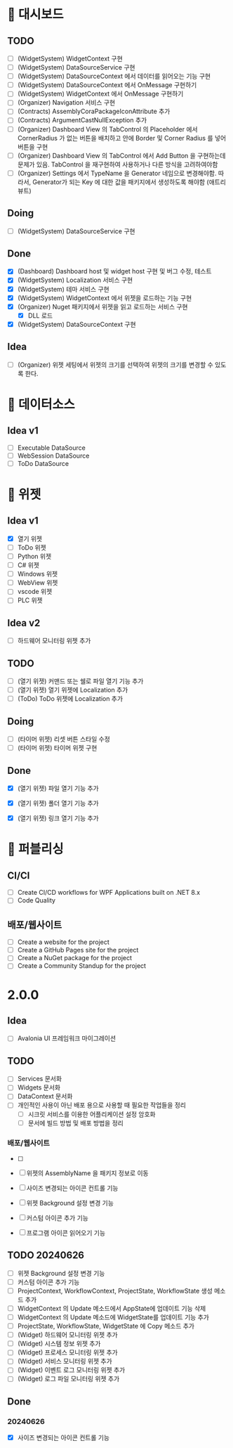 # 📅 대시보드

## TODO
- [ ] (WidgetSystem) WidgetContext 구현
- [ ] (WidgetSystem) DataSourceService 구현
- [ ] (WidgetSystem) DataSourceContext 에서 데이터를 읽어오는 기능 구현
- [ ] (WidgetSystem) DataSourceContext 에서 OnMessage 구현하기
- [ ] (WidgetSystem) WidgetContext 에서 OnMessage 구현하기 
- [ ] (Organizer) Navigation 서비스 구현
- [ ] (Contracts) AssemblyCoraPackageIconAttribute 추가
- [ ] (Contracts) ArgumentCastNullException 추가
- [ ] (Organizer) Dashboard View 의 TabControl 의 Placeholder 에서 CornerRadius 가 없는 버튼을 배치하고 안에 Border 및 Corner Radius 를 넣어 버튼을 구현
- [ ] (Organizer) Dashboard View 의 TabControl 에서 Add Button 을 구현하는데 문제가 있음. TabControl 을 재구현하여 사용하거나 다른 방식을 고려하여야함
- [ ] (Organizer) Settings 에서 TypeName 을 Generator 네임으로 변경해야함. 따라서, Generator가 되는 Key 에 대한 값을 패키지에서 생성하도록 해야함 (애트리뷰트)

## Doing
- [ ] (WidgetSystem) DataSourceService 구현

## Done
- [x] (Dashboard) Dashboard host 및 widget host 구현 및 버그 수정, 테스트
- [x] (WidgetSystem) Localization 서비스 구현
- [x] (WidgetSystem) 테마 서비스 구현
- [x] (WidgetSystem) WidgetContext 에서 위젯을 로드하는 기능 구현
- [x] (Organizer) Nuget 패키지에서 위젯을 읽고 로드하는 서비스 구현
  - [x] DLL 로드
- [x] (WidgetSystem) DataSourceContext 구현

## Idea
- [ ] (Organizer) 위젯 세팅에서 위젯의 크기를 선택하여 위젯의 크기를 변경할 수 있도록 한다.

# 📅 데이터소스
## Idea v1
- [ ] Executable DataSource
- [ ] WebSession DataSource
- [ ] ToDo DataSource

# 📅 위젯
## Idea v1
- [x] 열기 위젯
- [ ] ToDo 위젯
- [ ] Python 위젯
- [ ] C# 위젯
- [ ] Windows 위젯
- [ ] WebView 위젯
- [ ] vscode 위젯
- [ ] PLC 위젯

## Idea v2
- [ ] 하드웨어 모니터링 위젯 추가

## TODO
- [ ] (열기 위젯) 커맨드 또는 쉘로 파일 열기 기능 추가
- [ ] (열기 위젯) 열기 위젯에 Localization 추가
- [ ] (ToDo) ToDo 위젯에 Localization 추가

## Doing
- [ ] (타이머 위젯) 리셋 버튼 스타일 수정
- [ ] (타이머 위젯) 타이머 위젯 구현

## Done
- [x] (열기 위젯) 파일 열기 기능 추가
- [x] (열기 위젯) 폴더 열기 기능 추가
- [x] (열기 위젯) 링크 열기 기능 추가


# 📅 퍼블리싱

## CI/CI
- [ ] Create CI/CD workflows for WPF Applications built on .NET 8.x
- [ ] Code Quality

## 배포/웹사이트
- [ ] Create a website for the project
- [ ] Create a GitHub Pages site for the project
- [ ] Create a NuGet package for the project
- [ ] Create a Community Standup for the project

# 2.0.0

## Idea
- [ ] Avalonia UI 프레임워크 마이그레이션

## TODO
- [ ] Services 문서화
- [ ] Widgets 문서화
- [ ] DataContext 문서화
- [ ] 개인적인 사용이 아닌 배포 용으로 사용할 때 필요한 작업들을 정리
  - [ ] 시크릿 서비스를 이용한 어플리케이션 설정 암호화
  - [ ] 문서에 빌드 방법 및 배포 방법을 정리

### 배포/웹사이트
- [ ] 
- [ ] 위젯의 AssemblyName 을 패키지 정보로 이동
- [ ] 사이즈 변경되는 아이콘 컨트롤 기능
- [ ] 위젯 Background 설정 변경 기능
- [ ] 커스텀 아이콘 추가 기능
- [ ] 프로그램 아이콘 읽어오기 기능


## TODO 20240626
- [ ] 위젯 Background 설정 변경 기능
- [ ] 커스텀 아이콘 추가 기능
- [ ] ProjectContext, WorkflowContext, ProjectState, WorkflowState 생성 메소드 추가
- [ ] WidgetContext 의 Update 메소드에서 AppState에 업데이트 기능 삭제
- [ ] WidgetContext 의 Update 메소드에 WidgetState를 업데이트 기능 추가 
- [ ] ProjectState, WorkflowState, WidgetState 에 Copy 메소드 추가 
- [ ] (Widget) 하드웨어 모니터링 위젯 추가
- [ ] (Widget) 시스템 정보 위젯 추가
- [ ] (Widget) 프로세스 모니터링 위젯 추가
- [ ] (Widget) 서비스 모니터링 위젯 추가
- [ ] (Widget) 이벤트 로그 모니터링 위젯 추가
- [ ] (Widget) 로그 파일 모니터링 위젯 추가

## Done
### 20240626
- [x] 사이즈 변경되는 아이콘 컨트롤 기능
